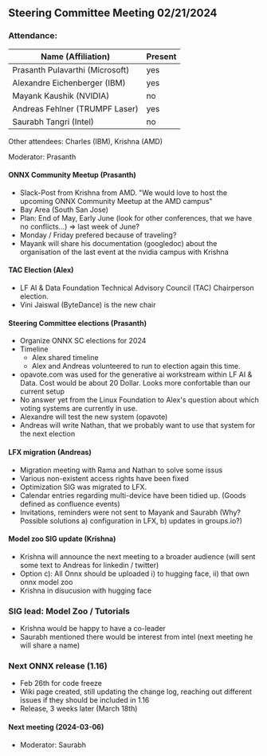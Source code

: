 ## Steering Committee Meeting 02/21/2024

### Attendance:

| Name (Affiliation)              | Present  |
| ------------------------------- | -------- |
| Prasanth Pulavarthi (Microsoft) | yes |
| Alexandre Eichenberger (IBM)    | yes |
| Mayank Kaushik (NVIDIA)         | no |
| Andreas Fehlner (TRUMPF Laser)  | yes |
| Saurabh Tangri (Intel)          | no |

Other attendees: Charles (IBM), Krishna (AMD)

Moderator: Prasanth

#### ONNX Community Meetup (Prasanth)
- Slack-Post from Krishna from AMD. "We would love to host the upcoming ONNX Community Meetup at the AMD campus"
- Bay Area (South San Jose)
- Plan: End of May, Early June (look for other conferences, that we have no conflicts...) => last week of June?
- Monday / Friday prefered because of traveling?
- Mayank will share his documentation (googledoc) about the organisation of the last event at the nvidia campus with Krishna

#### TAC Election (Alex)
- LF AI & Data Foundation Technical Advisory Council (TAC) Chairperson election.
- Vini Jaiswal (ByteDance) is the new chair

#### Steering Committee elections (Prasanth)
- Organize ONNX SC elections for 2024
- Timeline
  - Alex shared timeline
  - Alex and Andreas volunteered to run to election again this time.
- opavote.com was used for the generative ai workstream within LF AI & Data. Cost would be about 20 Dollar. Looks more confortable than our current setup
- No answer yet from the Linux Foundation to Alex's question about which voting systems are currently in use.  
- Alexandre will test the new system (opavote)
- Andreas will write Nathan, that we probably want to use that system for the next election

#### LFX migration (Andreas)
- Migration meeting with Rama and Nathan to solve some issus
- Various non-existent access rights have been fixed
- Optimization SIG was migrated to LFX. 
- Calendar entries regarding multi-device have been tidied up. (Goods defined as confluence events)
- Invitations, reminders were not sent to Mayank and Saurabh (Why? Possible solutions a) configuration in LFX, b) updates in groups.io?)

#### Model zoo SIG update (Krishna)
- Krishna will announce the next meeting to a broader audience (will sent some text to Andreas for linkedin / twitter)
- Option c): All Onnx should be uploaded i) to hugging face, ii) that own onnx model zoo
- Krishna in disucusion with hugging face

### SIG lead: Model Zoo / Tutorials
- Krishna would be happy to have a co-leader
- Saurabh mentioned there would be interest from intel (next meeting he will share a name)

### Next ONNX release (1.16)
- Feb 26th for code freeze
- Wiki page created, still updating the change log, reaching out different issues if they should be included in 1.16
- Release, 3 weeks later (March 18th)

#### Next meeting (2024-03-06) 
 - Moderator: Saurabh 
